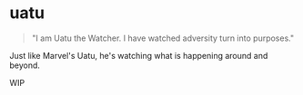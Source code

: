 # uatu

> "I am Uatu the Watcher.  I have watched adversity turn into purposes."

Just like Marvel's Uatu, he's watching what is happening around and beyond.

WIP
